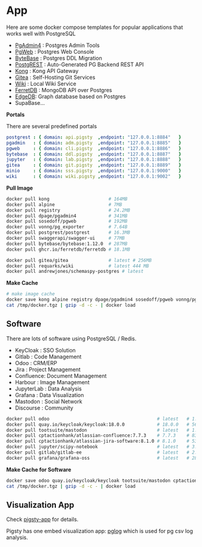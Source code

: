 # App

Here are some docker compose templates for popular applications that works well with PostgreSQL

* [PgAdmin4](pgadmin/) : Postgres Admin Tools
* [PgWeb](pgweb/) : Postgres Web Console
* [ByteBase](bytebase/) : Postgres DDL Migration
* [PostgREST](postgrest/) : Auto-Generated PG Backend REST API
* [Kong](kong/) : Kong API Gateway
* [Gitea](gitea/) : Self-Hosting Git Services
* [Wiki](wiki/) : Local Wiki Service
* [FerretDB](ferretdb/) : MongoDB API over Postgres
* [EdgeDB](edgedb): Graph database based on Postgres
* SupaBase...


**Portals**

There are several predefined portals

```yaml
postgrest : { domain: api.pigsty  ,endpoint: "127.0.0.1:8884"   }
pgadmin   : { domain: adm.pigsty  ,endpoint: "127.0.0.1:8885"   }
pgweb     : { domain: cli.pigsty  ,endpoint: "127.0.0.1:8886"   }
bytebase  : { domain: ddl.pigsty  ,endpoint: "127.0.0.1:8887"   }
jupyter   : { domain: lab.pigsty  ,endpoint: "127.0.0.1:8888"   }
gitea     : { domain: git.pigsty  ,endpoint: "127.0.0.1:8889"   }
minio     : { domain: sss.pigsty  ,endpoint: "127.0.0.1:9000"   }
wiki      : { domain: wiki.pigsty ,endpoint: "127.0.0.1:9002"   }
```

**Pull Image**

```bash
docker pull kong                      # 164MB
docker pull alpine                    # 7MB
docker pull registry                  # 24.2MB
docker pull dpage/pgadmin4            # 341MB
docker pull sosedoff/pgweb            # 192MB
docker pull vonng/pg_exporter         # 7.64B
docker pull postgrest/postgrest       # 16.3MB
docker pull swaggerapi/swagger-ui     # 77MB
docker pull bytebase/bytebase:1.12.0  # 287MB
docker pull ghcr.io/ferretdb/ferretdb # 18.1MB

docker pull gitea/gitea               # latest # 256MB
docker pull requarks/wiki             # latest 444 MB
docker pull andrewjones/schemaspy-postgres # latest 
```


**Make Cache**

```bash
# make image cache
docker save kong alpine registry dpage/pgadmin4 sosedoff/pgweb vonng/pg_exporter postgrest/postgrest bytebase/bytebase:1.12.0  | gzip -9 -c > /tmp/docker.tgz
cat /tmp/docker.tgz | gzip -d -c - | docker load  
```


## Software

There are lots of software using PostgreSQL / Redis.

* KeyCloak : SSO Solution
* Gitlab : Code Management
* Odoo : CRM/ERP
* Jira : Project Management
* Confluence: Document Management
* Harbour : Image Management
* JupyterLab : Data Analysis
* Grafana : Data Visualization
* Mastodon : Social Network
* Discourse : Community

```bash
docker pull odoo                                        # latest   # 1.49GB
docker pull quay.io/keycloak/keycloak:18.0.0            # 18.0.0   # 562MB
docker pull tootsuite/mastodon                          # latest   # 1.76GB
docker pull cptactionhank/atlassian-confluence:7.7.3    # 7.7.3    # 835MB
docker pull cptactionhank/atlassian-jira-software:8.1.0 # 8.1.0    # 531MB
docker pull jupyter/scipy-notebook                      # latest   # 3.01GB
docker pull gitlab/gitlab-ee                            # latest   # 2.69GB
docker pull grafana/grafana-oss                         # latest   # 286MB
```

**Make Cache for Software**

```bash
docker save odoo quay.io/keycloak/keycloak tootsuite/mastodon cptactionhank/atlassian-confluence cptactionhank/atlassian-jira-software jupyter/scipy-notebook gitlab/gitlab-ee grafana/grafana-oss | gzip -c - > docker.tgz
cat /tmp/docker.tgz | gzip -d -c - | docker load  
```


## Visualization App

Check [pigsty-app](https://github.com/Vonng/pigsty-app) for details.

Pigsty has one embed visualization app: [pglog](http://demo.pigsty.cc/d/pglog-overview) which is used for pg csv log analysis.
